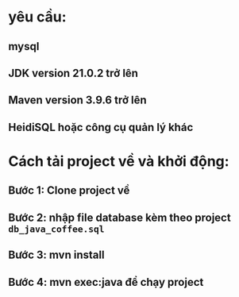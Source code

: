 # yêu cầu:
## mysql
## JDK version 21.0.2 trở lên
## Maven version 3.9.6 trở lên
## HeidiSQL hoặc công cụ quản lý khác


# Cách tải project về và khởi động:
## Bước 1: Clone project về
## Bước 2: nhập file database kèm theo project `db_java_coffee.sql`
## Bước 3: mvn install
## Bước 4: mvn exec:java để chạy project

